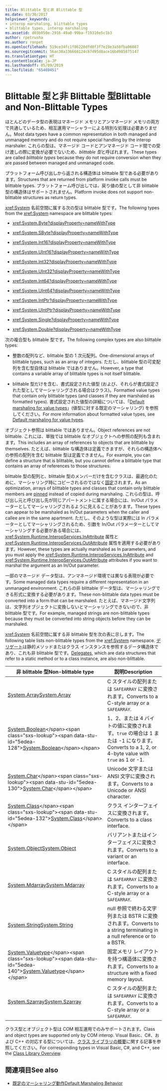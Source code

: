 ```yaml
---
title: Blittable 型と非 Blittable 型
ms.date: 03/30/2017
helpviewer_keywords:
- interop marshaling, blittable types
- blittable types, interop marshaling
ms.assetid: d03b050e-2916-49a0-99ba-f19316e5c1b3
author: rpetrusha
ms.author: ronpet
ms.openlocfilehash: 519ce34fc1f86220dfd0f3f7e19e3a50fba06087
ms.sourcegitcommit: 56ac30a336668124cb7d95d8ace16bd985875147
ms.translationtype: HT
ms.contentlocale: ja-JP
ms.lasthandoff: 05/09/2019
ms.locfileid: "65469451"
---
```

# <a name="blittable-and-non-blittable-types"></a><span data-ttu-id="5edea-102">Blittable 型と非 Blittable 型</span><span class="sxs-lookup"><span data-stu-id="5edea-102">Blittable and Non-Blittable Types</span></span>
<span data-ttu-id="5edea-103">ほとんどのデータ型の表現はマネージド メモリとアンマネージド メモリの両方で共通しているため、相互運用マーシャラーによる特別な処理は必要ありません。</span><span class="sxs-lookup"><span data-stu-id="5edea-103">Most data types have a common representation in both managed and unmanaged memory and do not require special handling by the interop marshaler.</span></span> <span data-ttu-id="5edea-104">これらの型は、マネージド コードとアンマネージド コード間での受け渡しの際に変換が必要でないため、*blittable 型*と呼ばれます。</span><span class="sxs-lookup"><span data-stu-id="5edea-104">These types are called *blittable types* because they do not require conversion when they are passed between managed and unmanaged code.</span></span>  
  
 <span data-ttu-id="5edea-105">プラットフォーム呼び出しから返される構造体は blittable 型である必要があります。</span><span class="sxs-lookup"><span data-stu-id="5edea-105">Structures that are returned from platform invoke calls must be blittable types.</span></span> <span data-ttu-id="5edea-106">プラットフォーム呼び出しでは、戻り値の型として非 blittable 型の構造体はサポートされません。</span><span class="sxs-lookup"><span data-stu-id="5edea-106">Platform invoke does not support non-blittable structures as return types.</span></span>  
  
 <span data-ttu-id="5edea-107"><xref:System> 名前空間に属する次の型は blittable 型です。</span><span class="sxs-lookup"><span data-stu-id="5edea-107">The following types from the <xref:System> namespace are blittable types:</span></span>  
  
- <xref:System.Byte?displayProperty=nameWithType>  
  
- <xref:System.SByte?displayProperty=nameWithType>  
  
- <xref:System.Int16?displayProperty=nameWithType>  
  
- <xref:System.UInt16?displayProperty=nameWithType>  
  
- <xref:System.Int32?displayProperty=nameWithType>  
  
- <xref:System.UInt32?displayProperty=nameWithType>  
  
- <xref:System.Int64?displayProperty=nameWithType>  
  
- <xref:System.UInt64?displayProperty=nameWithType>  
  
- <xref:System.IntPtr?displayProperty=nameWithType>  
  
- <xref:System.UIntPtr?displayProperty=nameWithType>  
  
- <xref:System.Single?displayProperty=nameWithType>  
  
- <xref:System.Double?displayProperty=nameWithType>  
  
 <span data-ttu-id="5edea-108">次の複合型も blittable 型です。</span><span class="sxs-lookup"><span data-stu-id="5edea-108">The following complex types are also blittable types:</span></span>  
  
- <span data-ttu-id="5edea-109">整数の配列など、blittable 型の 1 次元配列。</span><span class="sxs-lookup"><span data-stu-id="5edea-109">One-dimensional arrays of blittable types, such as an array of integers.</span></span> <span data-ttu-id="5edea-110">ただし、blittable 型の可変配列を含む型自体は blittable ではありません。</span><span class="sxs-lookup"><span data-stu-id="5edea-110">However, a type that contains a variable array of blittable types is not itself blittable.</span></span>  
  
- <span data-ttu-id="5edea-111">blittable 型だけを含む、書式設定された値型 (および、それらが書式設定された型としてマーシャリングされる場合はクラス)。</span><span class="sxs-lookup"><span data-stu-id="5edea-111">Formatted value types that contain only blittable types (and classes if they are marshaled as formatted types).</span></span> <span data-ttu-id="5edea-112">書式設定された値型の詳細については、「[Default marshaling for value types](default-marshaling-behavior.md#default-marshaling-for-value-types)」(値型に対する既定のマーシャリング) を参照してください。</span><span class="sxs-lookup"><span data-stu-id="5edea-112">For more information about formatted value types, see [Default marshaling for value types](default-marshaling-behavior.md#default-marshaling-for-value-types).</span></span>  
  
 <span data-ttu-id="5edea-113">オブジェクト参照は blittable ではありません。</span><span class="sxs-lookup"><span data-stu-id="5edea-113">Object references are not blittable.</span></span> <span data-ttu-id="5edea-114">これには、単独では blittable なオブジェクトへの参照の配列も含まれます。</span><span class="sxs-lookup"><span data-stu-id="5edea-114">This includes an array of references to objects that are blittable by themselves.</span></span> <span data-ttu-id="5edea-115">たとえば、blittable な構造体は定義できますが、それらの構造体への参照の配列を含む blittable 型は定義できません。</span><span class="sxs-lookup"><span data-stu-id="5edea-115">For example, you can define a structure that is blittable, but you cannot define a blittable type that contains an array of references to those structures.</span></span>  
  
 <span data-ttu-id="5edea-116">blittable 型の配列と、blittable 型のメンバーだけを含むクラスは、最適化のために、マーシャリング時にコピーされるのではなく[固定](../../../docs/framework/interop/copying-and-pinning.md)されます。</span><span class="sxs-lookup"><span data-stu-id="5edea-116">As an optimization, arrays of blittable types and classes that contain only blittable members are [pinned](../../../docs/framework/interop/copying-and-pinning.md) instead of copied during marshaling.</span></span> <span data-ttu-id="5edea-117">これらの型は、呼び出し元と呼び出し先が同じアパートメントに属する場合には、In/Out パラメーターとしてマーシャリングされるように見えることがあります。</span><span class="sxs-lookup"><span data-stu-id="5edea-117">These types can appear to be marshaled as In/Out parameters when the caller and callee are in the same apartment.</span></span> <span data-ttu-id="5edea-118">ただし、そのような型は実際には In パラメーターとしてマーシャリングされるため、引数を In/Out パラメーターとしてマーシャリングする必要がある場合には、<xref:System.Runtime.InteropServices.InAttribute> 属性と <xref:System.Runtime.InteropServices.OutAttribute> 属性を適用する必要があります。</span><span class="sxs-lookup"><span data-stu-id="5edea-118">However, these types are actually marshaled as In parameters, and you must apply the <xref:System.Runtime.InteropServices.InAttribute> and <xref:System.Runtime.InteropServices.OutAttribute> attributes if you want to marshal the argument as an In/Out parameter.</span></span>  
  
 <span data-ttu-id="5edea-119">一部のマネージド データ型は、アンマネージド環境では異なる表現が必要です。</span><span class="sxs-lookup"><span data-stu-id="5edea-119">Some managed data types require a different representation in an unmanaged environment.</span></span> <span data-ttu-id="5edea-120">これらの非 blittable データ型は、マーシャリングできる形式に変換する必要があります。</span><span class="sxs-lookup"><span data-stu-id="5edea-120">These non-blittable data types must be converted into a form that can be marshaled.</span></span> <span data-ttu-id="5edea-121">たとえば、マネージド文字列は、文字列オブジェクトに変換しないとマーシャリングできないので、非 blittable 型です。</span><span class="sxs-lookup"><span data-stu-id="5edea-121">For example, managed strings are non-blittable types because they must be converted into string objects before they can be marshaled.</span></span>  
  
 <span data-ttu-id="5edea-122"><xref:System> 名前空間に属する非 blittable 型を次の表に示します。</span><span class="sxs-lookup"><span data-stu-id="5edea-122">The following table lists non-blittable types from the <xref:System> namespace.</span></span> <span data-ttu-id="5edea-123">[デリゲート](default-marshaling-behavior.md#default-marshaling-for-delegates)は静的メソッドまたはクラス インスタンスを参照するデータ構造体であり、これも非 blittable 型です。</span><span class="sxs-lookup"><span data-stu-id="5edea-123">[Delegates](default-marshaling-behavior.md#default-marshaling-for-delegates), which are data structures that refer to a static method or to a class instance, are also non-blittable.</span></span>  
  
|<span data-ttu-id="5edea-124">非 blittable 型</span><span class="sxs-lookup"><span data-stu-id="5edea-124">Non-blittable type</span></span>|<span data-ttu-id="5edea-125">説明</span><span class="sxs-lookup"><span data-stu-id="5edea-125">Description</span></span>|  
|-------------------------|-----------------|  
|[<span data-ttu-id="5edea-126">System.Array</span><span class="sxs-lookup"><span data-stu-id="5edea-126">System.Array</span></span>](../../../docs/framework/interop/default-marshaling-for-arrays.md)|<span data-ttu-id="5edea-127">C スタイルの配列または `SAFEARRAY` に変換されます。</span><span class="sxs-lookup"><span data-stu-id="5edea-127">Converts to a C-style array or a `SAFEARRAY`.</span></span>|  
|<span data-ttu-id="5edea-128">[System.Boolean](https://docs.microsoft.com/previous-versions/dotnet/netframework-4.0/t2t3725f(v=vs.100))</span><span class="sxs-lookup"><span data-stu-id="5edea-128">[System.Boolean](https://docs.microsoft.com/previous-versions/dotnet/netframework-4.0/t2t3725f(v=vs.100))</span></span>|<span data-ttu-id="5edea-129">1、2、または 4 バイトの値に変換されます。`true` の場合は 1 または -1 になります。</span><span class="sxs-lookup"><span data-stu-id="5edea-129">Converts to a 1, 2, or 4-byte value with `true` as 1 or -1.</span></span>|  
|<span data-ttu-id="5edea-130">[System.Char](https://docs.microsoft.com/previous-versions/dotnet/netframework-4.0/6tyybbf2(v=vs.100))</span><span class="sxs-lookup"><span data-stu-id="5edea-130">[System.Char](https://docs.microsoft.com/previous-versions/dotnet/netframework-4.0/6tyybbf2(v=vs.100))</span></span>|<span data-ttu-id="5edea-131">Unicode 文字または ANSI 文字に変換されます。</span><span class="sxs-lookup"><span data-stu-id="5edea-131">Converts to a Unicode or ANSI character.</span></span>|  
|<span data-ttu-id="5edea-132">[System.Class](https://docs.microsoft.com/previous-versions/dotnet/netframework-4.0/s0968xy8(v=vs.100))</span><span class="sxs-lookup"><span data-stu-id="5edea-132">[System.Class](https://docs.microsoft.com/previous-versions/dotnet/netframework-4.0/s0968xy8(v=vs.100))</span></span>|<span data-ttu-id="5edea-133">クラス インターフェイスに変換されます。</span><span class="sxs-lookup"><span data-stu-id="5edea-133">Converts to a class interface.</span></span>|  
|[<span data-ttu-id="5edea-134">System.Object</span><span class="sxs-lookup"><span data-stu-id="5edea-134">System.Object</span></span>](../../../docs/framework/interop/default-marshaling-for-objects.md)|<span data-ttu-id="5edea-135">バリアントまたはインターフェイスに変換されます。</span><span class="sxs-lookup"><span data-stu-id="5edea-135">Converts to a variant or an interface.</span></span>|  
|[<span data-ttu-id="5edea-136">System.Mdarray</span><span class="sxs-lookup"><span data-stu-id="5edea-136">System.Mdarray</span></span>](../../../docs/framework/interop/default-marshaling-for-arrays.md)|<span data-ttu-id="5edea-137">C スタイルの配列または `SAFEARRAY` に変換されます。</span><span class="sxs-lookup"><span data-stu-id="5edea-137">Converts to a C-style array or a `SAFEARRAY`.</span></span>|  
|[<span data-ttu-id="5edea-138">System.String</span><span class="sxs-lookup"><span data-stu-id="5edea-138">System.String</span></span>](../../../docs/framework/interop/default-marshaling-for-strings.md)|<span data-ttu-id="5edea-139">null 参照で終わる文字列または BSTR に変換されます。</span><span class="sxs-lookup"><span data-stu-id="5edea-139">Converts to a string terminating in a null reference or to a BSTR.</span></span>|  
|<span data-ttu-id="5edea-140">[System.Valuetype](https://docs.microsoft.com/previous-versions/dotnet/netframework-4.0/0t2cwe11(v=vs.100))</span><span class="sxs-lookup"><span data-stu-id="5edea-140">[System.Valuetype](https://docs.microsoft.com/previous-versions/dotnet/netframework-4.0/0t2cwe11(v=vs.100))</span></span>|<span data-ttu-id="5edea-141">固定メモリ レイアウトを持つ構造体に変換されます。</span><span class="sxs-lookup"><span data-stu-id="5edea-141">Converts to a structure with a fixed memory layout.</span></span>|  
|[<span data-ttu-id="5edea-142">System.Szarray</span><span class="sxs-lookup"><span data-stu-id="5edea-142">System.Szarray</span></span>](../../../docs/framework/interop/default-marshaling-for-arrays.md)|<span data-ttu-id="5edea-143">C スタイルの配列または `SAFEARRAY` に変換されます。</span><span class="sxs-lookup"><span data-stu-id="5edea-143">Converts to a C-style array or a `SAFEARRAY`.</span></span>|  
  
 <span data-ttu-id="5edea-144">クラス型とオブジェクト型は COM 相互運用でのみサポートされます。</span><span class="sxs-lookup"><span data-stu-id="5edea-144">Class and object types are supported only by COM interop.</span></span> <span data-ttu-id="5edea-145">Visual Basic、C#、および C++ の対応する型については、[クラス ライブラリの概要](../../../docs/standard/class-library-overview.md)に関する記事を参照してください。</span><span class="sxs-lookup"><span data-stu-id="5edea-145">For corresponding types in Visual Basic, C#, and C++, see the [Class Library Overview](../../../docs/standard/class-library-overview.md).</span></span>  
  
## <a name="see-also"></a><span data-ttu-id="5edea-146">関連項目</span><span class="sxs-lookup"><span data-stu-id="5edea-146">See also</span></span>

- [<span data-ttu-id="5edea-147">既定のマーシャリング動作</span><span class="sxs-lookup"><span data-stu-id="5edea-147">Default Marshaling Behavior</span></span>](../../../docs/framework/interop/default-marshaling-behavior.md)
